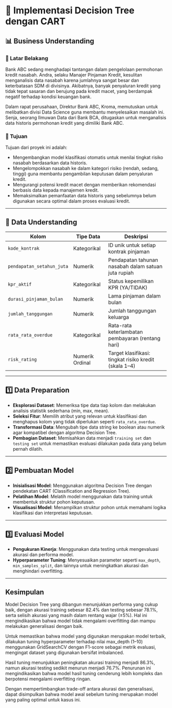 # 📁 Implementasi Decision Tree dengan CART

## 📊 Business Understanding

### 🧩 Latar Belakang
Bank ABC sedang menghadapi tantangan dalam pengelolaan permohonan kredit nasabah. Andra, selaku Manajer Pinjaman Kredit, kesulitan menganalisis data nasabah karena jumlahnya sangat besar dan keterbatasan SDM di divisinya. Akibatnya, banyak penyaluran kredit yang tidak tepat sasaran dan berujung pada kredit macet, yang berdampak negatif terhadap kondisi keuangan bank.

Dalam rapat perusahaan, Direktur Bank ABC, Kroma, memutuskan untuk melibatkan divisi Data Science guna membantu menyelesaikan masalah ini. Senja, seorang Ilmuwan Data dari Bank BCA, ditugaskan untuk menganalisis data historis permohonan kredit yang dimiliki Bank ABC.

### 🎯 Tujuan
Tujuan dari proyek ini adalah:
- Mengembangkan model klasifikasi otomatis untuk menilai tingkat risiko nasabah berdasarkan data historis.
- Mengelompokkan nasabah ke dalam kategori risiko (rendah, sedang, tinggi) guna membantu pengambilan keputusan dalam penyaluran kredit.
- Mengurangi potensi kredit macet dengan memberikan rekomendasi berbasis data kepada manajemen kredit.
- Memaksimalkan pemanfaatan data historis yang sebelumnya belum digunakan secara optimal dalam proses evaluasi kredit.

---

## 🧠 Data Understanding

| Kolom                    | Tipe Data       | Deskripsi                                                                 |
|--------------------------|-----------------|---------------------------------------------------------------------------|
| `kode_kontrak`           | Kategorikal     | ID unik untuk setiap kontrak pinjaman                                    |
| `pendapatan_setahun_juta`| Numerik         | Pendapatan tahunan nasabah dalam satuan juta rupiah                      |
| `kpr_aktif`              | Kategorikal     | Status kepemilikan KPR (YA/TIDAK)                                         |
| `durasi_pinjaman_bulan` | Numerik         | Lama pinjaman dalam bulan                                                 |
| `jumlah_tanggungan`     | Numerik         | Jumlah tanggungan keluarga                                                |
| `rata_rata_overdue`     | Kategorikal     | Rata-rata keterlambatan pembayaran (rentang hari)                        |
| `risk_rating`           | Numerik Ordinal | Target klasifikasi: tingkat risiko kredit (skala 1–4)                    |

---

## 1️⃣ Data Preparation
- **Eksplorasi Dataset**: Memeriksa tipe data tiap kolom dan melakukan analisis statistik sederhana (min, max, mean).
- **Seleksi Fitur**: Memilih atribut yang relevan untuk klasifikasi dan menghapus kolom yang tidak diperlukan seperti `rata_rata_overdue`.
- **Transformasi Data**: Mengubah tipe data string ke boolean atau numerik agar kompatibel dengan algoritma Decision Tree.
- **Pembagian Dataset**: Memisahkan data menjadi `training set` dan `testing set` untuk memastikan evaluasi dilakukan pada data yang belum pernah dilatih.

---

## 2️⃣ Pembuatan Model
- **Inisialisasi Model**: Menggunakan algoritma Decision Tree dengan pendekatan CART (Classification and Regression Tree).
- **Pelatihan Model**: Melatih model menggunakan data training untuk membentuk struktur pohon keputusan.
- **Visualisasi Model**: Menampilkan struktur pohon untuk memahami logika klasifikasi dan interpretasi keputusan.

---

## 3️⃣ Evaluasi Model
- **Pengukuran Kinerja**: Menggunakan data testing untuk mengevaluasi akurasi dan performa model.
- **Hyperparameter Tuning**: Menyesuaikan parameter seperti `max_depth`, `min_samples_split`, dan lainnya untuk meningkatkan akurasi dan menghindari overfitting.

---

## Kesimpulan
Model Decision Tree yang dibangun menunjukkan performa yang cukup baik, dengan akurasi training sebesar 82.4% dan testing sebesar 78.1%, serta selisih akurasi yang masih dalam rentang wajar (±5%). Hal ini mengindikasikan bahwa model tidak mengalami overfitting dan mampu melakukan generalisasi dengan baik.

Untuk memastikan bahwa model yang digunakan merupakan model terbaik, dilakukan tuning hyperparameter terhadap nilai max_depth (1–10) menggunakan GridSearchCV dengan F1-score sebagai metrik evaluasi, mengingat dataset yang digunakan bersifat imbalanced.

Hasil tuning menunjukkan peningkatan akurasi training menjadi 86.3%, namun akurasi testing sedikit menurun menjadi 76.7%. Penurunan ini mengindikasikan bahwa model hasil tuning cenderung lebih kompleks dan berpotensi mengalami overfitting ringan.

Dengan mempertimbangkan trade-off antara akurasi dan generalisasi, dapat disimpulkan bahwa model awal sebelum tuning merupakan model yang paling optimal untuk kasus ini.

